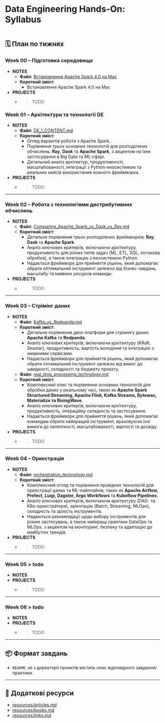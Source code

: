 # Data Engineering Hands-On: Syllabus

```table-of-contents
```

## 🗓️ План по тижнях

### Week 00 – Підготовка середовища

  - **NOTES**
      - **Файл**: [Встановлення Apache Spark 4.0 на Mac](<materials/Встановлення Apache Spark 4.0 на Mac - Повна інструкція.md>)
      - **Короткий зміст**:
          - Встановлення Apache Spark 4.0 на Mac 
  - **PROJECTS**
      - > TODO


### Week 01 – Архітектури та технології DE

  - **NOTES**
      - **Файл**: [DE_1_CONTENT.md](materials/DE_1_CONTENT.md)
      - **Короткий зміст**:
          - Огляд варіантів роботи з Apache Spark.
          - Порівняння трьох основних технологій для розподілених обчислень: **Ray**, **Dask** та **Apache Spark**, з акцентом на їхнє застосування в Big Data та ML-сфері.
          - Детальний аналіз архітектур, продуктивності, масштабованості, інтеграції з Python-екосистемою та реальних кейсів використання кожного фреймворка.
  - **PROJECTS**
      - > TODO

-----

### Week 02 – Робота з технологіями дистрибутивних обчислень

  - **NOTES**
      - **Файл**: [Comparing_Apache_Spark_vs_Dask_vs_Ray.md](materials/Comparing_Apache_Spark_vs_Dask_vs_Ray.md)
      - **Короткий зміст**:
          - Детальне порівняння трьох розподілених фреймворків: **Ray**, **Dask** та **Apache Spark**.
          - Аналіз ключових критеріїв, включаючи архітектуру, продуктивність для різних типів задач (ML, ETL, SQL, потокова обробка), а також інтеграцію з екосистемою Python.
          - Надається фреймворк для прийняття рішень, який допомагає обрати оптимальний інструмент залежно від бізнес-завдань, масштабу та наявних ресурсів команди.
  - **PROJECTS**
      - > TODO

-----

### Week 03 – Стрімінг даних

  - **NOTES**
      - **Файл**: [Kafka_vs_Redpanda.md](materials/Kafka_vs_Redpanda.md)
      - **Короткий зміст**:
          - Детальне порівняння двох платформ для стрімінгу даних: **Apache Kafka** та **Redpanda**.
          - Аналіз ключових критеріїв, включаючи архітектуру (KRaft, Seastar), продуктивність, вартість володіння та інтеграцію з хмарними сервісами.
          - Надається фреймворк для прийняття рішень, який допомагає обрати оптимальний інструмент залежно від вимог до швидкості, складності та бюджету проєкту.
      - **Файл**: [real_time_processing_technology.md](materials/real_time_processing_technology.md)
      - **Короткий зміст**:
          - Комплексний опис та порівняння основних технологій для обробки даних у реальному часі, таких як **Apache Spark Structured Streaming, Apache Flink, Kafka Streams, Bytewax, Materialize та RisingWave**.
          - Аналіз ключових критеріїв, включаючи архітектуру, продуктивність, операційну складність та застосування.
          - Надається фреймворк для прийняття рішень, який допомагає командам обрати найкращий інструмент, враховуючи їхні вимоги до латентності, масштабованості, вартості та досвіду.
  - **PROJECTS**
      - > TODO

-----

### Week 04 – Оркестрація

  - **NOTES**
      - **Файл**: [orchestration_technology.md](materials/orchestration_technology.md)
      - **Короткий зміст**:
          - Комплексний огляд та порівняння провідних технологій для оркестрації даних та ML-пайплайнів, таких як **Apache Airflow, Prefect, Luigi, Dagster, Argo Workflows** та **Kubeflow Pipelines**.
          - Аналіз ключових критеріїв, включаючи архітектуру (DAG- та K8s-оркестратори), орієнтацію (Batch, Streaming, MLOps), складність та зрілість інструментів.
          - Надаються рекомендації щодо вибору інструментів для різних застосувань, а також найкращі практики DataOps та MLOps, з акцентом на моніторинг, безпеку та адаптацію до майбутніх трендів.
  - **PROJECTS**
      - > TODO

---

### Week 05 > todo
  - **NOTES**
  - **PROJECTS**
      - > TODO


---

### Week 06 > todo
  - **NOTES**
  - **PROJECTS**
      - > TODO


---

## 📦 Формат завдань
- `README.md` з директорії проектів містить опис відповідного завдання/практики.

---

## 🔗 Додаткові ресурси
- [resources/articles.md](resources/articles.md)
- [resources/books.md](resources/books.md)
- [resources/links.md](resources/links.md)